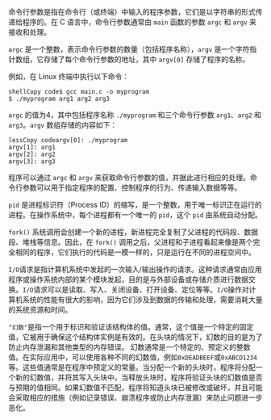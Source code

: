 命令行参数是指在命令行（或终端）中输入的程序参数，它们是以字符串的形式传递给程序的。在 C 语言中，命令行参数通常由 `main` 函数的参数 `argc` 和 `argv` 来接收和处理。

`argc` 是一个整数，表示命令行参数的数量（包括程序名称），`argv` 是一个字符指针数组，它存储了每个命令行参数的地址，其中 `argv[0]` 存储了程序的名称。

例如，在 Linux 终端中执行以下命令：

```
shellCopy code$ gcc main.c -o myprogram
$ ./myprogram arg1 arg2 arg3
```

`argc` 的值为4，其中包括程序名称 `./myprogram` 和三个命令行参数 `arg1`、`arg2` 和 `arg3`。`argv` 数组存储的内容如下：

```
lessCopy codeargv[0]: ./myprogram
argv[1]: arg1
argv[2]: arg2
argv[3]: arg3
```

程序可以通过 `argc` 和 `argv` 来获取命令行参数的值，并据此进行相应的处理。命令行参数可以用于指定程序的配置、控制程序的行为、传递输入数据等等。

`pid` 是进程标识符（Process ID）的缩写，是一个整数，用于唯一标识正在运行的进程。在操作系统中，每个进程都有一个唯一的 `pid`，这个 `pid` 由系统自动分配。

`fork()` 系统调用会创建一个新的进程，新进程完全复制了父进程的代码段、数据段、堆栈等信息。因此，在 `fork()` 调用之后，父进程和子进程看起来像是两个完全相同的程序，它们执行的代码是一模一样的，只是运行在不同的进程空间中。

`I/O`请求是指计算机系统中发起的一次输入/输出操作的请求。这种请求通常由应用程序或操作系统内部的某个模块发起，目的是与外部设备或存储介质进行数据交换。`I/O`请求可以是读取、写入、关闭设备、打开设备、定位等等。`I/O`操作对计算机系统的性能有很大的影响，因为它们涉及到数据的传输和处理，需要消耗大量的系统资源和时间。

`"幻数"`是指一个用于标识和验证该结构体的值。通常，这个值是一个特定的固定值，它被用于确保这个结构体实例是有效的。在头块的情况下，幻数的目的是为了防止内存泄漏和其他类型的内存错误。
幻数通常是一个特定的、预定义的整数值。在实际应用中，可以使用各种不同的幻数值，例如`0xDEADBEEF`或`0xABCD1234`等。这些值通常是在程序中预定义的常量。当分配一个新的头块时，程序将分配一个新的幻数值，并将其写入头块中。当释放头块时，程序将验证头块的幻数值是否与预期的值相同。如果幻数值不匹配，程序将知道头块已被修改或破坏，并且可能会采取相应的措施（例如记录错误、崩溃程序或防止内存泄漏）来防止问题进一步恶化。